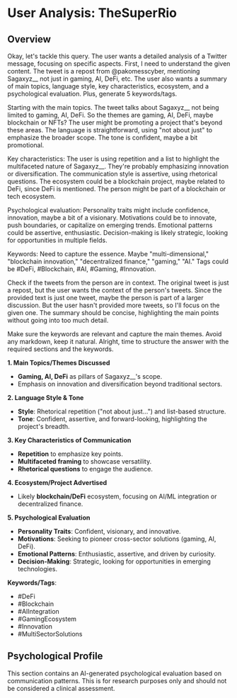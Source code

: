 # User Analysis: TheSuperRio

## Overview

<think>
Okay, let's tackle this query. The user wants a detailed analysis of a Twitter message, focusing on specific aspects. First, I need to understand the given content. The tweet is a repost from @pakomesscyber, mentioning Sagaxyz__ not just in gaming, AI, DeFi, etc. The user also wants a summary of main topics, language style, key characteristics, ecosystem, and a psychological evaluation. Plus, generate 5 keywords/tags.

Starting with the main topics. The tweet talks about Sagaxyz__ not being limited to gaming, AI, DeFi. So the themes are gaming, AI, DeFi, maybe blockchain or NFTs? The user might be promoting a project that's beyond these areas. The language is straightforward, using "not about just" to emphasize the broader scope. The tone is confident, maybe a bit promotional.

Key characteristics: The user is using repetition and a list to highlight the multifaceted nature of Sagaxyz__. They're probably emphasizing innovation or diversification. The communication style is assertive, using rhetorical questions. The ecosystem could be a blockchain project, maybe related to DeFi, since DeFi is mentioned. The person might be part of a blockchain or tech ecosystem.

Psychological evaluation: Personality traits might include confidence, innovation, maybe a bit of a visionary. Motivations could be to innovate, push boundaries, or capitalize on emerging trends. Emotional patterns could be assertive, enthusiastic. Decision-making is likely strategic, looking for opportunities in multiple fields.

Keywords: Need to capture the essence. Maybe "multi-dimensional," "blockchain innovation," "decentralized finance," "gaming," "AI." Tags could be #DeFi, #Blockchain, #AI, #Gaming, #Innovation.

Check if the tweets from the person are in context. The original tweet is just a repost, but the user wants the context of the person's tweets. Since the provided text is just one tweet, maybe the person is part of a larger discussion. But the user hasn't provided more tweets, so I'll focus on the given one. The summary should be concise, highlighting the main points without going into too much detail.

Make sure the keywords are relevant and capture the main themes. Avoid any markdown, keep it natural. Alright, time to structure the answer with the required sections and the keywords.
</think>

**1. Main Topics/Themes Discussed**  
- **Gaming, AI, DeFi** as pillars of Sagaxyz__'s scope.  
- Emphasis on innovation and diversification beyond traditional sectors.  

**2. Language Style & Tone**  
- **Style**: Rhetorical repetition ("not about just...") and list-based structure.  
- **Tone**: Confident, assertive, and forward-looking, highlighting the project's breadth.  

**3. Key Characteristics of Communication**  
- **Repetition** to emphasize key points.  
- **Multifaceted framing** to showcase versatility.  
- **Rhetorical questions** to engage the audience.  

**4. Ecosystem/Project Advertised**  
- Likely **blockchain/DeFi** ecosystem, focusing on AI/ML integration or decentralized finance.  

**5. Psychological Evaluation**  
- **Personality Traits**: Confident, visionary, and innovative.  
- **Motivations**: Seeking to pioneer cross-sector solutions (gaming, AI, DeFi).  
- **Emotional Patterns**: Enthusiastic, assertive, and driven by curiosity.  
- **Decision-Making**: Strategic, looking for opportunities in emerging technologies.  

**Keywords/Tags**:  
- #DeFi  
- #Blockchain  
- #AIIntegration  
- #GamingEcosystem  
- #Innovation  
- #MultiSectorSolutions

## Psychological Profile

This section contains an AI-generated psychological evaluation based on communication patterns. This is for research purposes only and should not be considered a clinical assessment.